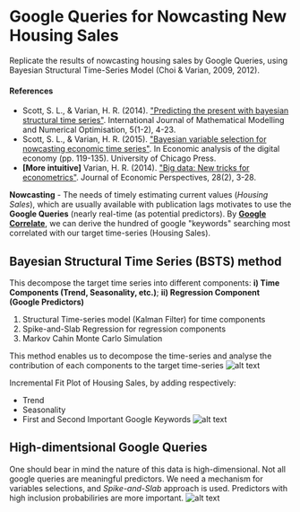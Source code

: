 # Google Queries for Nowcasting New Housing Sales
Replicate the results of nowcasting housing sales by Google Queries, using Bayesian Structural Time-Series Model (Choi &amp; Varian, 2009, 2012). 

#### References
* Scott, S. L., & Varian, H. R. (2014). ["Predicting the present with bayesian structural time series"](https://www.inderscienceonline.com/doi/abs/10.1504/IJMMNO.2014.059942). International Journal of Mathematical Modelling and Numerical Optimisation, 5(1-2), 4-23.
* Scott, S. L., & Varian, H. R. (2015). ["Bayesian variable selection for nowcasting economic time series"](http://www.nber.org/chapters/c12995). In Economic analysis of the digital economy (pp. 119-135). University of Chicago Press.
* **[More intuitive]** Varian, H. R. (2014). ["Big data: New tricks for econometrics"](https://www.aeaweb.org/articles?id=10.1257/jep.28.2.3). Journal of Economic Perspectives, 28(2), 3-28.

**Nowcasting** - The needs of timely estimating current values (*Housing Sales*), which are usually available with publication lags motivates to use the **Google Queries** (nearly real-time (as potential predictors). By [**Google Correlate**](https://www.google.com/trends/correlate), we can derive the hundred of google "keywords" searching most correlated with our target time-series (Housing Sales).


## Bayesian Structural Time Series (BSTS) method
This decompose the target time series into different components: **i) Time Components (Trend, Seasonality, etc.)**; **ii) Regression Component (Google Predictors)**

1. Structural Time-series model (Kalman Filter) for time components
2. Spike-and-Slab Regression for regression components
3. Markov Cahin Monte Carlo Simulation 

This method enables us to decompose the time-series and analyse the contribution of each components to the target time-series
![alt text](https://github.com/maianhdang/nowcasting_google_queries/blob/master/graphs/decompose.png)

Incremental Fit Plot of Housing Sales, by adding respectively:
* Trend
* Seasonality
* First and Second Important Google Keywords
![alt text](https://github.com/maianhdang/nowcasting_google_queries/blob/master/graphs/nowcast_google.gif)

## High-dimentsional Google Queries
One should bear in mind the nature of this data is high-dimensional. Not all google queries are meaningful predictors. We need a mechanism for variables selections, and *Spike-and-Slab* approach is used. Predictors with high inclusion probabiliries are more important. 
![alt text](https://github.com/maianhdang/nowcasting_google_queries/blob/master/graphs/inclusion_probabilities.png)

